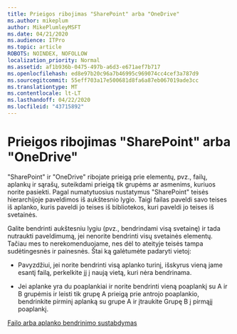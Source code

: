 ```yaml
---
title: Prieigos ribojimas "SharePoint" arba "OneDrive"
ms.author: mikeplum
author: MikePlumleyMSFT
ms.date: 04/21/2020
ms.audience: ITPro
ms.topic: article
ROBOTS: NOINDEX, NOFOLLOW
localization_priority: Normal
ms.assetid: af1b936b-0475-497b-a6d3-e671aef7b717
ms.openlocfilehash: ed8e97b20c96a7b46995c969074cc4cef3a787d9
ms.sourcegitcommit: 55eff703a17e500681d8fa6a87eb067019ade3cc
ms.translationtype: MT
ms.contentlocale: lt-LT
ms.lasthandoff: 04/22/2020
ms.locfileid: "43715892"
---
```

# <a name="restrict-access-in-sharepoint-or-onedrive"></a>Prieigos ribojimas "SharePoint" arba "OneDrive"

"SharePoint" ir "OneDrive" ribojate prieigą prie elementų, pvz., failų, aplankų ir sąrašų, suteikdami prieigą tik grupėms ar asmenims, kuriuos norite pasiekti. Pagal numatytuosius nustatymus "SharePoint" teisės hierarchijoje paveldimos iš aukštesnio lygio. Taigi failas paveldi savo teises iš aplanko, kuris paveldi jo teises iš bibliotekos, kuri paveldi jo teises iš svetainės.
  
Galite bendrinti aukštesniu lygiu (pvz., bendrindami visą svetainę) ir tada nutraukti paveldimumą, jei nenorite bendrinti visų svetainės elementų. Tačiau mes to nerekomenduojame, nes dėl to ateityje teisės tampa sudėtingesnės ir painesnės. Štai ką galėtumėte padaryti vietoj:
  
- Pavyzdžiui, jei norite bendrinti visą aplanko turinį, išskyrus vieną jame esantį failą, perkelkite jį į naują vietą, kuri nėra bendrinama.
    
- Jei aplanke yra du poaplankiai ir norite bendrinti vieną poaplankį su A ir B grupėmis ir leisti tik grupę A prieigą prie antrojo poaplankio, bendrinkite pirminį aplanką su grupe A ir įtraukite Grupę B į pirmąjį poaplankį.
    
[Failo arba aplanko bendrinimo sustabdymas](https://go.microsoft.com/fwlink/?linkid=2008861)
  

